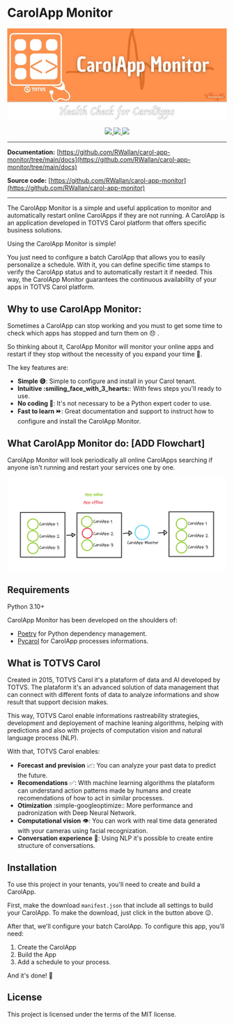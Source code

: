 # CarolApp Monitor

![logo](docs/assets/images/logo.png)

<p align="center">
    <a href="https://codecov.io/gh/RWallan/carol-app-monitor" target="_blank"> 
    <img src="https://codecov.io/gh/RWallan/carol-app-monitor/branch/main/graph/badge.svg?token=zP2gCNgi0t"/> 
    </a>
    <a href="https://github.com/RWallan/carol-app-monitor/actions/workflows/test_pipeline.yml" target="_blank"> 
    <img src="https://github.com/RWallan/carol-app-monitor/actions/workflows/test_pipeline.yml/badge.svg"/> 
    </a>
    <a href="https://github.com/RWallan/carol-app-monitor" target="_blank"><img src="https://img.shields.io/github/issues/RWallan/carol-app-monitor">
    </a>
</p>

---

**Documentation:** [https://github.com/RWallan/carol-app-monitor/tree/main/docs](https://github.com/RWallan/carol-app-monitor/tree/main/docs)

**Source code:** [https://github.com/RWallan/carol-app-monitor](https://github.com/RWallan/carol-app-monitor)

---

The CarolApp Monitor is a simple and useful application to monitor and automatically restart online CarolApps if they are not running. A CarolApp is an application developed in TOTVS Carol platform that offers specific business solutions.

Using the CarolApp Monitor is simple!

You just need to configure a batch CarolApp that allows you to easily personalize a schedule. With it, you can define specific time stamps to verify the CarolApp status and to automatically restart it if needed. This way, the CarolApp Monitor guarantees the continuous availability of your apps in TOTVS Carol platform.

## Why to use CarolApp Monitor:

Sometimes a CarolApp can stop working and you must to get some time to check which apps has stopped and turn them on :disappointed: .

So thinking about it, CarolApp Monitor will monitor your online apps and restart if they stop without the necessity of you expand your time :rocket:.

The key features are:

* **Simple :sweat_smile:**: Simple to configure and install in your Carol tenant.
* **Intuitive :smiling_face_with_3_hearts:**: With fews steps you'll ready to use.
* **No coding :no_entry_sign:**: It's not necessary to be a Python expert coder to use.
* **Fast to learn :fast_forward:**: Great documentation and support to instruct how to configure and install the CarolApp Monitor.

## What CarolApp Monitor do: [ADD Flowchart]

CarolApp Monitor will look periodically all online CarolApps searching if anyone isn't running and restart your services one by one.

![FlowChart](docs/assets/images/flowchart.png)

## Requirements

Python 3.10+

CarolApp Monitor has been developed on the shoulders of:

* [Poetry](https://python-poetry.org/docs/) for Python dependency management.
* [Pycarol](https://pycarol.readthedocs.io/en/2.54.15/index.html) for CarolApp processes informations.

## What is TOTVS Carol

Created in 2015, TOTVS Carol it's a plataform of data and AI developed by TOTVS. The plataform it's an advanced solution of data management that can connect with different fonts of data to analyze informations and show result that support decision makes.

This way, TOTVS Carol enable informations rastreability strategies, development and deployement of machine leaning algorithms, helping with predictions and also with projects of computation vision and natural language process (NLP).

With that, TOTVS Carol enables:

* **Forecast and prevision** :chart_with_upwards_trend:: You can analyze your past data to predict the future.
* **Recomendations** :white_check_mark:: With machine learning algorithms the plataform can understand action patterns made by humans and create recomendations of how to act in similar processes.
* **Otimization** :simple-googleoptimize:: More performance and padronization with Deep Neural Network.
* **Computational vision** :eye:: You can work with real time data generated with your cameras using facial recognization.
* **Conversation experience** 💬: Using NLP it's possible to create entire structure of conversations.

## Installation

To use this project in your tenants, you'll need to create and build a CarolApp. 

First, make the download `manifest.json` that include all settings to build your CarolApp. To make the download, just click in the button above :wink:.

<center>
    <a href="./assets/manifest.json" download="manifest.json"></a>
</center>

After that, we'll configure your batch CarolApp. To configure this app, you'll need:

1. Create the CarolApp
1. Build the App
1. Add a schedule to your process.

And it's done! :partying_face:

## License
This project is licensed under the terms of the MIT license.
